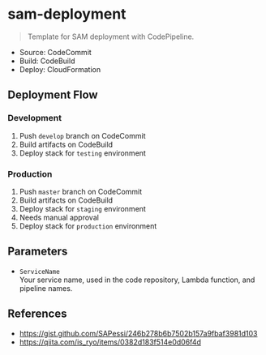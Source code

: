 # sam-deployment
> Template for SAM deployment with CodePipeline.
* Source: CodeCommit
* Build: CodeBuild
* Deploy: CloudFormation


## Deployment Flow

### Development
1. Push `develop` branch on CodeCommit
2. Build artifacts on CodeBuild
3. Deploy stack for `testing` environment

### Production
1. Push `master` branch on CodeCommit
2. Build artifacts on CodeBuild
3. Deploy stack for `staging` environment
4. Needs manual approval
5. Deploy stack for `production` environment


## Parameters
* `ServiceName`  
Your service name, used in the code repository, Lambda function, and pipeline names.


## References
* https://gist.github.com/SAPessi/246b278b6b7502b157a9fbaf3981d103
* https://qiita.com/is_ryo/items/0382d183f514e0d06f4d
